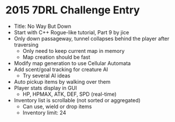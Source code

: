 # 2015 7DRL Challenge Entry
* Title: No Way But Down
* Start with C++ Rogue-like tutorial, Part 9 by jice
* Only down passageway, tunnel collapses behind the player after traversing
    * Only need to keep current map in memory
    * Map creation should be fast
* Modify map generation to use Cellular Automata
* Add scent/goal tracking for creature AI
    * Try several AI ideas
* Auto pickup items by walking over them
* Player stats display in GUI
    * HP, HPMAX, ATK, DEF, SPD (real-time)
* Inventory list is scrollable (not sorted or aggregated)
    * Can use, wield or drop items
    * Inventory limit: 24
